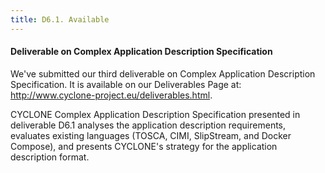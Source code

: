 ```yaml
---
title: D6.1. Available
---
```

#### Deliverable on Complex Application Description Specification

We've submitted our third deliverable on Complex Application Description Specification. It is available on our Deliverables Page at: <http://www.cyclone-project.eu/deliverables.html>.
<!-- more -->
CYCLONE Complex Application Description Specification presented in
deliverable D6.1 analyses the application description requirements, evaluates existing languages (TOSCA, CIMI, SlipStream, and Docker Compose), and presents CYCLONE's strategy for the application description format.
